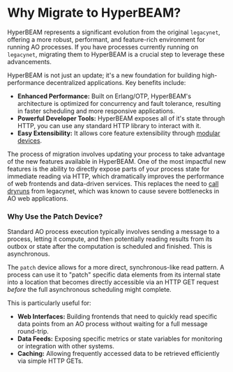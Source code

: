 # Why Migrate to HyperBEAM?

HyperBEAM represents a significant evolution from the original `legacynet`, offering a more robust, performant, and feature-rich environment for running AO processes. If you have processes currently running on `legacynet`, migrating them to HyperBEAM is a crucial step to leverage these advancements.

HyperBEAM is not just an update; it's a new foundation for building high-performance decentralized applications. Key benefits include:

- **Enhanced Performance:** Built on Erlang/OTP, HyperBEAM's architecture is optimized for concurrency and fault tolerance, resulting in faster scheduling and more responsive applications.
- **Powerful Developer Tools:** HyperBEAM exposes all of it's state through HTTP, you can use any standard HTTP library to interact with it.
- **Easy Extensibility:** It allows core feature extensibility through [modular devices](../introduction/hyperbeam-devices.md).

The process of migration involves updating your process to take advantage of the new features available in HyperBEAM. One of the most impactful new features is the ability to directly expose parts of your process state for immediate reading via HTTP, which dramatically improves the performance of web frontends and data-driven services. This replaces the need to [call dryruns](https://cookbook_ao.arweave.net/guides/aoconnect/calling-dryrun.html) from legacynet, which was known to cause severe bottlenecks in AO web applications.

### Why Use the Patch Device?

Standard AO process execution typically involves sending a message to a process, letting it compute, and then potentially reading results from its outbox or state after the computation is scheduled and finished. This is asynchronous.

The `patch` device allows for a more direct, synchronous-like read pattern. A process can use it to "patch" specific data elements from its internal state into a location that becomes directly accessible via an HTTP GET request _before_ the full asynchronous scheduling might complete.

This is particularly useful for:

- **Web Interfaces:** Building frontends that need to quickly read specific data points from an AO process without waiting for a full message round-trip.
- **Data Feeds:** Exposing specific metrics or state variables for monitoring or integration with other systems.
- **Caching:** Allowing frequently accessed data to be retrieved efficiently via simple HTTP GETs.
